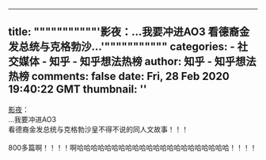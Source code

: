 
---
title: """""""""""'影夜：…我要冲进AO3 看德裔金发总统与克格勃沙…'"""""""""""
categories: 
    - 社交媒体
    - 知乎 - 知乎想法热榜
author: 知乎 - 知乎想法热榜
comments: false
date: Fri, 28 Feb 2020 19:40:22 GMT
thumbnail: ''
---

<div>   
<a href="https://www.zhihu.com/people/89642c262b214ff178c612e2a6da25d0">影夜</a>：<div>…我要冲进AO3<br>看德裔金发总统与克格勃沙皇不得不说的同人文故事！！！<br><br>800多篇啊！！！！啊哈哈哈哈哈哈哈哈哈哈哈哈哈哈哈哈哈哈哈哈哈哈！！！！</div>  
</div>
            
